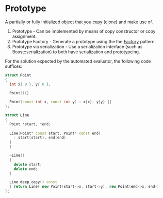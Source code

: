 # Prototype

A partially or fully initialized object that you copy (clone) and make use of.

1. Prototype - Can be implemented by means of copy constructor or copy assignment.
1. Prototype Factory - Generate a prototype using the the [Factory](../factory/) pattern.
1. Prototype via serialization - Use a serialization interface (such as Boost::serialization) to both have serialization and prototypeing.

For the solution expected by the automated evaluator, the following code suffices:

```cpp
struct Point
{
  int x{ 0 }, y{ 0 };

  Point(){}
  
  Point(const int x, const int y) : x{x}, y{y} {}
};

struct Line
{
  Point *start, *end;
  
  Line(Point* const start, Point* const end)
    : start(start), end(end)
  {
  }

  ~Line()
  {
    delete start;
    delete end;
  }

  Line deep_copy() const
  { return Line( new Point(start->x, start->y), new Point(end->x, end->y) ); }
};
```
